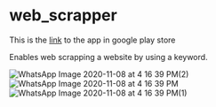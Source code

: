 # web_scrapper


This is the [link](https://play.google.com/store/apps/details?id=com.justice.webscrapper) to the app in google play store

Enables web scrapping a website by using a keyword.

![WhatsApp Image 2020-11-08 at 4 16 39 PM(2)](https://user-images.githubusercontent.com/63531125/107875917-c1973880-6ed3-11eb-9637-e7bb54e7ec84.jpeg)
![WhatsApp Image 2020-11-08 at 4 16 39 PM](https://user-images.githubusercontent.com/63531125/107875918-c2c86580-6ed3-11eb-8731-ab1adb6c8a64.jpeg)
![WhatsApp Image 2020-11-08 at 4 16 39 PM(1)](https://user-images.githubusercontent.com/63531125/107875921-c3f99280-6ed3-11eb-9acb-25009198f935.jpeg)

